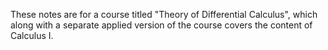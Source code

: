 These notes are for a course titled "Theory of Differential Calculus", which along with a separate applied version of the course covers the content of Calculus I.
